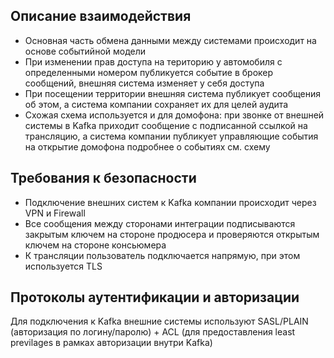 ## Описание взаимодействия
- Основная часть обмена данными между системами происходит на основе событийной модели
- При изменении прав доступа на територию у автомобиля с определенными номером публикуется событие в брокер сообщений, внешняя система изменяет у себя доступа
- При посещении территории внешняя система публикует сообщения об этом, а система компании сохраняет их для целей аудита
- Схожая схема используется и для домофона: при звонке от внешней системы в Kafka приходит сообщение с подписанной ссылкой на трансляцию, а система компании публикует управляющие события на открытие домофона
подробнее о событиях см. схему

## Требования к безопасности
- Подключение внешних систем к Kafka компании происходит через VPN и Firewall
- Все сообщения между сторонами интеграции подписываются закрытым ключем на стороне продюсера и проверяются открытым ключем на стороне консьюмера
- К трансляции пользователь подключается напрямую, при этом используется TLS

## Протоколы аутентификации и авторизации
Для подключения к Kafka внешние системы используют
SASL/PLAIN (авторизация по логину/паролю) + ACL (для предоставления least previlages в рамках авторизации внутри Kafka)